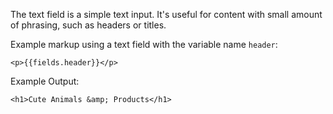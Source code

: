 The text field is a simple text input. It's useful for content with small amount of phrasing, such as headers or titles.

Example markup using a text field with the variable name `header`:
```
<p>{{fields.header}}</p>
```

Example Output:
```
<h1>Cute Animals &amp; Products</h1>
```
